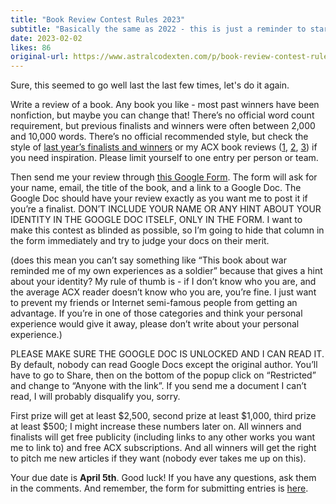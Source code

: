 ```yaml
---
title: "Book Review Contest Rules 2023"
subtitle: "Basically the same as 2022 - this is just a reminder to start working on entries"
date: 2023-02-02
likes: 86
original-url: https://www.astralcodexten.com/p/book-review-contest-rules-2023
---
```

Sure, this seemed to go well last the last few times, let's do it again.

Write a review of a book. Any book you like - most past winners have been nonfiction, but maybe you can change that! There’s no official word count requirement, but previous finalists and winners were often between 2,000 and 10,000 words. There’s no official recommended style, but check the style of [last year’s finalists and winners](https://astralcodexten.substack.com/p/book-review-contest-2022-winners) or my ACX book reviews ([1](https://astralcodexten.substack.com/p/book-review-lifespan), [2](https://astralcodexten.substack.com/p/book-review-which-country-has-the), [3](https://astralcodexten.substack.com/p/book-review-arabian-nights)) if you need inspiration. Please limit yourself to one entry per person or team.

Then send me your review through [this Google Form](https://forms.gle/EY5LMzbJQvgYkgxt5). The form will ask for your name, email, the title of the book, and a link to a Google Doc. The Google Doc should have your review exactly as you want me to post it if you’re a finalist. DON’T INCLUDE YOUR NAME OR ANY HINT ABOUT YOUR IDENTITY IN THE GOOGLE DOC ITSELF, ONLY IN THE FORM. I want to make this contest as blinded as possible, so I’m going to hide that column in the form immediately and try to judge your docs on their merit.

(does this mean you can’t say something like “This book about war reminded me of my own experiences as a soldier” because that gives a hint about your identity? My rule of thumb is - if I don’t know who you are, and the average ACX reader doesn’t know who you are, you’re fine. I just want to prevent my friends or Internet semi-famous people from getting an advantage. If you’re in one of those categories and think your personal experience would give it away, please don’t write about your personal experience.)

PLEASE MAKE SURE THE GOOGLE DOC IS UNLOCKED AND I CAN READ IT. By default, nobody can read Google Docs except the original author. You’ll have to go to Share, then on the bottom of the popup click on “Restricted” and change to “Anyone with the link”. If you send me a document I can’t read, I will probably disqualify you, sorry.

First prize will get at least $2,500, second prize at least $1,000, third prize at least $500; I might increase these numbers later on. All winners and finalists will get free publicity (including links to any other works you want me to link to) and free ACX subscriptions. And all winners will get the right to pitch me new articles if they want (nobody ever takes me up on this).

Your due date is **April 5th**. Good luck! If you have any questions, ask them in the comments. And remember, the form for submitting entries is [here](https://forms.gle/EY5LMzbJQvgYkgxt5).
